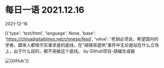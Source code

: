 # 每日一语 2021.12.16

2021-12-16

[{'type': 'text/html', 'language': None, 'base': 'https://chinadigitaltimes.net/chinese/feed', 'value': '老胡必须说，希望国内的学者、媒体人都恪守实事求是的底线，在“胡锡进退休”事件中无论是站在什么立场上，出于什么目的，都不突破这个底线。 by  Github项目-胡编生成器

![GitHub](https://chinadigitaltimes.net/chinese/files/2021/12/image-1639663063965.png)'}]